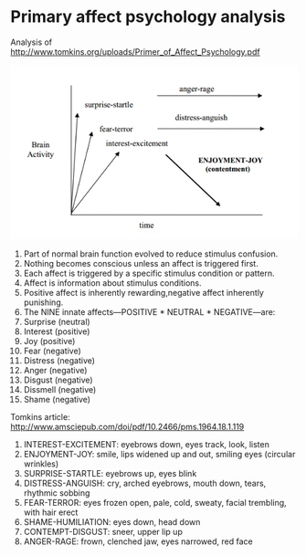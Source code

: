 # Primary affect psychology analysis

Analysis of http://www.tomkins.org/uploads/Primer_of_Affect_Psychology.pdf

![Brain activity to time graph](brain_activity_2_time.png)

1. Part of normal brain function evolved to reduce stimulus confusion. 
1. Nothing becomes conscious unless an affect is triggered first. 
1. Each affect is triggered by a specific stimulus condition or pattern. 
1. Affect is information about stimulus conditions. 
1. Positive affect is inherently rewarding,negative affect inherently punishing. 
1. The NINE innate affects—POSITIVE * NEUTRAL * NEGATIVE—are:
  1. Surprise (neutral)
  1. Interest (positive)
  1. Joy (positive)
  1. Fear (negative)
  1. Distress (negative)
  1. Anger (negative)
  1. Disgust (negative)
  1. Dissmell (negative)
  1. Shame (negative)

Tomkins article:
http://www.amsciepub.com/doi/pdf/10.2466/pms.1964.18.1.119


1. INTEREST-EXCITEMENT:  eyebrows down, eyes track,  look,  listen 
2. ENJOYMENT-JOY:  smile, lips widened up and out, smiling eyes  (circular  wrinkles) 
3. SURPRISE-STARTLE:  eyebrows up, eyes blink 
4. DISTRESS-ANGUISH:  cry, arched  eyebrows, mouth down, tears, rhythmic sobbing 
5. FEAR-TERROR:  eyes frozen open, pale,  cold, sweaty, facial  trembling,  with  hair erect 
6. SHAME-HUMILIATION:  eyes down, head down 
7. CONTEMPT-DISGUST:  sneer, upper lip up 
8. ANGER-RAGE:  frown, clenched jaw,  eyes  narrowed, red  face 
